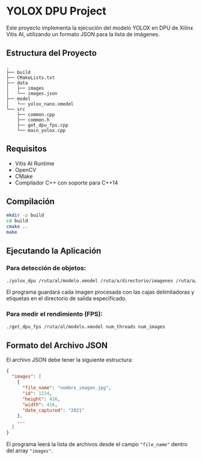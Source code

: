 # YOLOX DPU Project

Este proyecto implementa la ejecución del modelo YOLOX en DPU de Xilinx Vitis AI, utilizando un formato JSON para la lista de imágenes.

## Estructura del Proyecto

```
.
├── build
├── CMakeLists.txt
├── data
│   ├── images
│   └── images.json
├── model
│   └── yolox_nano.xmodel
└── src
    ├── common.cpp
    ├── common.h
    ├── get_dpu_fps.cpp
    └── main_yolox.cpp
```

## Requisitos

- Vitis AI Runtime
- OpenCV
- CMake
- Compilador C++ con soporte para C++14

## Compilación

```bash
mkdir -p build
cd build
cmake ..
make
```

## Ejecutando la Aplicación

### Para detección de objetos:

```bash
./yolox_dpu /ruta/al/modelo.xmodel /ruta/a/directorio/imagenes /ruta/a/etiquetas.txt /ruta/a/images.json /ruta/a/directorio/salida
```

El programa guardará cada imagen procesada con las cajas delimitadoras y etiquetas en el directorio de salida especificado.

### Para medir el rendimiento (FPS):

```bash
./get_dpu_fps /ruta/al/modelo.xmodel num_threads num_images
```

## Formato del Archivo JSON

El archivo JSON debe tener la siguiente estructura:

```json
{
  "images": [
    {
      "file_name": "nombre_imagen.jpg",
      "id": 1234,
      "height": 416,
      "width": 416,
      "date_captured": "2021"
    },
    ...
  ]
}
```

El programa leerá la lista de archivos desde el campo `"file_name"` dentro del array `"images"`.
